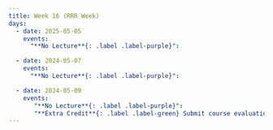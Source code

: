 ```yaml
---
title: Week 16 (RRR Week)
days:
  - date: 2025-05-05
    events:
      "**No Lecture**{: .label .label-purple}":

  - date: 2024-05-07
    events:
      "**No Lecture**{: .label .label-purple}":

  - date: 2024-05-09
    events:   
       "**No Lecture**{: .label .label-purple}": 
       "**Extra Credit**{: .label .label-green} Submit course evaluation screenshot to Gradescope for extra credit ":      
---
```

